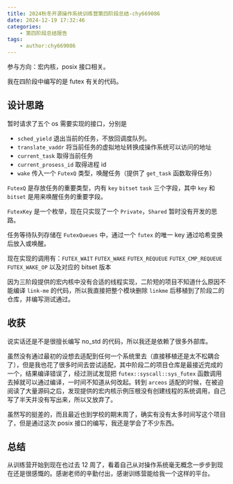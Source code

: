 ```yaml
---
title: 2024秋冬开源操作系统训练营第四阶段总结-chy669086
date: 2024-12-19 17:32:46
categories:
    - 第四阶段总结报告
tags:
    - author:chy669086
---
```



参与方向：宏内核，posix 接口相关。

我在四阶段中编写的是 futex 有关的代码。

## 设计思路

暂时请求了五个 os 需要实现的接口，分别是

- `sched_yield` 退出当前的任务，不放回调度队列。
- `translate_vaddr` 将当前任务的虚拟地址转换成操作系统可以访问的地址
- `current_task` 取得当前任务
- `current_prosess_id` 取得进程 id
- `wake` 传入一个 `FutexQ` 类型，唤醒任务（提供了 `get_task` 函数取得任务）

`FutexQ` 是存放任务的重要类型，内有 `key` `bitset` `task` 三个字段，其中 `key` 和 `bitset` 是用来唤醒任务的重要字段。

`FutexKey` 是一个枚举，现在只实现了一个 `Private`，`Shared` 暂时没有开发的思路。

任务等待队列存储在 `FutexQueues` 中，通过一个 `futex` 的唯一 key 通过哈希变换后放入或唤醒。

现在实现的调用有：`FUTEX_WAIT` `FUTEX_WAKE` `FUTEX_REQUEUE` `FUTEX_CMP_REQUEUE` `FUTEX_WAKE_OP` 以及对应的 bitset 版本

因为三阶段提供的宏内核中没有合适的线程实现，二阶短的项目不知道什么原因不能编译 `link-me` 的代码，所以我直接把整个模块删除 `linkme` 后移植到了阶段二的仓库，并编写测试通过。

## 收获

说实话还是不是很擅长编写 no_std 的代码，所以我还是依赖了很多外部库。

虽然没有通过最初的设想去适配到任何一个系统里去（直接移植还是太不松耦合了），但是我也花了很多时间去尝试适配，其中阶段二的项目仓库是最接近完成的一个，结果编译错误了，经过测试发现把 `futex::syscall::sys_futex` 函数调用去掉就可以通过编译，一时间不知道从何改起。转到 `arceos` 适配的时候，在被迫阅读了大量源码之后，发现提供的宏内核示例压根没有创建线程的系统调用，自己写了半天并没有写出来，所以又放弃了。

虽然写的挺差的，而且最近也到学校的期末周了，确实有没有太多时间写这个项目了，但是通过这次 posix 接口的编写，我还是学会了不少东西。

## 总结

从训练营开始到现在也过去 12 周了，看着自己从对操作系统毫无概念一步步到现在还是很感慨的。感谢老师的辛勤付出，感谢训练营能给我一个这样的平台。
